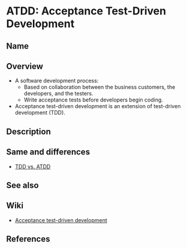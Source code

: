 # ATDD: Acceptance Test-Driven Development

## Name

## Overview
- A software development process:
   - Based on collaboration between the business customers, the developers, and the testers.
   - Write acceptance tests before developers begin coding.
- Acceptance test-driven development is an extension of test-driven development (TDD).

## Description

## Same and differences
- [TDD vs. ATDD](../../differences/TDD_ATDD.md)

## See also

## Wiki
- [Acceptance test-driven development](https://en.wikipedia.org/wiki/Acceptance_test-driven_development)

## References
